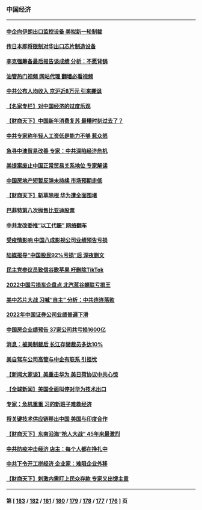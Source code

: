 ### 中国经济
---
#### [中企向伊朗出口监控设备 美拟新一轮制裁](../../pages/ncid283/n13922626.md?02050445) 
#### [传日本即将限制对华出口芯片制造设备](../../pages/ncid283/n13922492.md?02050445) 
#### [李克强筹备最后报告谈成绩 分析：不愿背锅](../../pages/ncid283/n13922348.md?02050445) 
#### [油管热门视频 网站代理 翻墙必看视频](http://138.2.39.72:81/youtube.html?epic-marker?02050445)
#### [中共公布人均收入 京沪近8万元 引来謿讽](../../pages/ncid283/n13922312.md?02050445) 
#### [【名家专栏】对中国经济的过度乐观](../../pages/ncid283/n13921749.md?02050445) 
#### [【财商天下】中国新年消费复苏 最糟时刻过去了？](../../pages/ncid283/n13921935.md?02050445) 
#### [中共专家称年轻人工资低是能力不够 惹众怒](../../pages/ncid283/n13921285.md?02050445) 
#### [急寻中澳贸易改善 专家：中共深陷经济危机](../../pages/ncid283/n13921153.md?02050445) 
#### [美提案废止中国正常贸易关系地位 专家解读](../../pages/ncid283/n13921230.md?02050445) 
#### [中国房地产短暂反弹未持续 市场预期走低](../../pages/ncid283/n13921193.md?02050445) 
#### [【财商天下】斩草除根 华为遭全面围堵](../../pages/ncid283/n13921248.md?02050445) 
#### [巴菲特第八次抛售比亚迪股票](../../pages/ncid283/n13921227.md?02050445) 
#### [中共发改委推“以工代赈” 网络翻车](../../pages/ncid283/n13921125.md?02050445) 
#### [受疫情影响 中国八成影视公司业绩预告亏损](../../pages/ncid283/n13921199.md?02050445) 
#### [陆媒报导“中国股民92%亏损”后 深夜删文](../../pages/ncid283/n13921080.md?02050445) 
#### [民主党参议员致信谷歌苹果 吁删除TikTok](../../pages/ncid283/n13920988.md?02050445) 
#### [2022中国亏损车企盘点 北汽蓝谷蝉联亏损王](../../pages/ncid283/n13920391.md?02050445) 
#### [美中芯片大战 习喊“自主” 分析：中共连连落败](../../pages/ncid283/n13920089.md?02050445) 
#### [2022年中国证券公司业绩普遍下滑](../../pages/ncid283/n13920380.md?02050445) 
#### [中国房企业绩预告 37家公司共亏损1600亿](../../pages/ncid283/n13920349.md?02050445) 
#### [消息：被美制裁后 长江存储裁员多达10%](../../pages/ncid283/n13920203.md?02050445) 
#### [美自驾车公司高管与中企有联系 引担忧](../../pages/ncid283/n13920341.md?02050445) 
#### [【新闻大家谈】美重击华为 美日荷协议中共心惊](../../pages/ncid283/n13920246.md?02050445) 
#### [【全球新闻】美国全面叫停对华为技术出口](../../pages/ncid283/n13920076.md?02050445) 
#### [专家：危机重重 习的新班子难救经济](../../pages/ncid283/n13919797.md?02050445) 
#### [将关键技术供应链移出中国 美国与印度合作](../../pages/ncid283/n13919690.md?02050445) 
#### [【财商天下】东南沿海“抢人大战” 45年来最激烈](../../pages/ncid283/n13919571.md?02050445) 
#### [中共防疫冲击经济 店主：每个人都在挣扎中](../../pages/ncid283/n13919550.md?02050445) 
#### [中共下令开工拼经济 企业家：难阻企业外移](../../pages/ncid283/n13919435.md?02050445) 
#### [【财商天下】刺激内需盯上民众存款 专家又出馊主意](../../pages/ncid283/n13918908.md?02050445) 

---
#### 第 [ [183](./183.md?02050445) / [182](./182.md?02050445) / [181](./181.md?02050445) / [180](./180.md?02050445) / [179](./179.md?02050445) / [178](./178.md?02050445) / [177](./177.md?02050445) / [176](./176.md?02050445) ] 页
